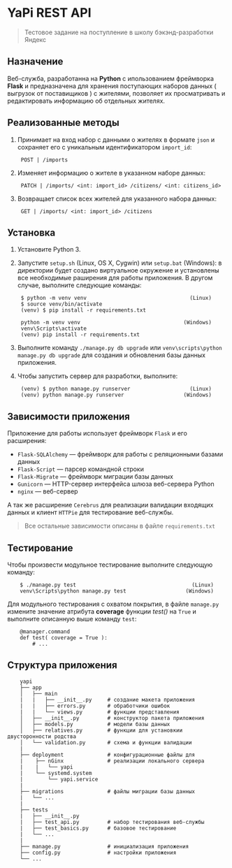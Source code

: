 YaPi REST API 
==============
> Тестовое задание на поступление в школу бэкэнд-разработки Яндекс

Назначение
----------

Веб-служба, разработанна на **Python** с ипользованием фреймворка **Flask** и 
предназначена для хранения поступающих наборов данных ( выгрузок от поставищиков ) 
с жителями, позволяет их просматривать и редактировать информацию об отдельных жителях.

Реализованные методы
--------------------

1. Принимает на вход набор с данными о жителях в формате `json` и сохраняет его с уникальным идентификатором `import_id`:

        POST | /imports

2. Изменяет информацию о жителе в указанном наборе данных:

        PATCH | /imports/ <int: import_id> /citizens/ <int: citizens_id>

3. Возвращает список всех жителей для указанного набора данных:

        GET | /imports/ <int: import_id> /citizens

Установка
---------

1. Установите Python 3.
2. Запустите `setup.sh` (Linux, OS X, Cygwin) или `setup.bat` (Windows): в директории будет создано виртуальное окружение и установлены все необходимые раширения для работы приложения. В другом случае, выполните следующие команды:

        $ python -m venv venv                                 (Linux)
        $ source venv/bin/activate
        (venv) $ pip install -r requirements.txt

        python -m venv venv                                 (Windows)
        venv\Scripts\activate 
        (venv) pip install -r requirements.txt

3. Выполните команду `./manage.py db upgrade` или `venv\scripts\python manage.py db upgrade` для создания и обновления базы данных приложения.

4. Чтобы запустить сервер для разработки, выполните:

        (venv) $ python manage.py runserver                   (Linux)
        (venv) python manage.py runserver                   (Windows)

Зависимости приложения
----------------------
Приложение для работы использует фреймворк `Flask` и его расширения:

- `Flask-SQLAlchemy` — фреймворк для работы с реляционными базами данных
- `Flask-Script` — парсер командной строки
- `Flask-Migrate` — фреймворк миграции базы данных
- `Gunicorn` — HTTP-сервер интерфейса шлюза веб-сервера Python
- `nginx` — веб-сервер

А так же расширение `Cerebrus` для реализации валидации входящих данных и клиент `HTTPie` для тестирование веб-службы.

>Все остальные зависимости описаны в файле `requirements.txt`

Тестирование
------------
Чтобы произвести модульное тестирование выполните следующую команду:

        $ ./manage.py test                                     (Linux)
        venv\Scripts\python manage.py test                   (Windows)

Для модульного тестирования с охватом покрытия, в файле `manage.py` измените значение атрибута **coverage** функции *test()* на `True` и выполните описанную выше команду `test`:

        @manager.command
        def test( coverage = True ):
            # ...

Структура приложения
--------------------
        yapi
        ├── app
        │   ├── main
        |   |   ├── __init__.py     # создание макета приложения
        |   |   ├── errors.py       # обработчики ошибок
        |   |   └── views.py        # функции представления
        │   ├── __init__.py         # конструктор пакета приложения
        │   ├── models.py           # модели базы данных
        │   ├── relatives.py        # функции для установкии двусторонности родства
        │   └── validation.py       # схема и функции валидации
        |
        ├── deployment              # конфигурационные файлы для
        |    ├── nGinx              # реализации локального сервера
        |    |   └── yapi
        |    └── systemd.system
        |        └── yapi.service
        |
        ├── migrations              # файлы миграции базы данных
        |   └── ...
        |
        ├── tests
        |   ├── __init__.py
        |   ├── test_api.py         # набор тестирования веб-службы
        |   ├── test_basics.py      # базовое тестирование
        |   └── ...
        |  
        ├── manage.py               # инициализация приложения
        ├── config.py               # настройки приложения
        └── ...
